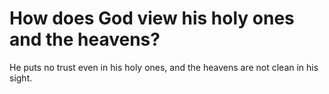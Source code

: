 # How does God view his holy ones and the heavens?

He puts no trust even in his holy ones, and the heavens are not clean in his sight.
